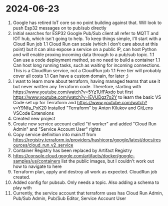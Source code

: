 # 2024-06-23

1. Google has retired IoT core so no point building against that. Will look to push Esp32 messages on to pub/sub directly
1. Initial searches for ESP32 Google Pub/Sub client all refer to MQTT and IOT hub, which isn't going to help. To keep things simple, I'll start with a Cloud Run job
1.1 Cloud Run can scale (which I don't care about at this point) but it can also expose a service on a public IP, can host Python and will enable proxing incoming data through to a pub/sub topic.
1.1 Can use a code deployment method, so no need to build a container
1.1 Can host long running tasks, such as waiting for incoming connections. This is a CloudRun service, not a CloudRun job
1.1 Free tier will probably cover all costs
1.1 Can have a custom domain, for later ;)
1. I want to learn more about terraform, having managed teams that use it but never written any Terraform code. Therefore, starting with https://www.youtube.com/watch?v=5Yz1UfFAxdo but first https://www.youtube.com/watch?v=lEVUDgz7o2Y to learn the basic VS Code set up for Terraform and https://www.youtube.com/watch?v=Y9Nfa_PxK20
Installed "Terraform" by Anton Kilukov and GitLens VSCode Extensions
1. Created new project
1. Create new service account called "tf worker" and added "Cloud Run Admin" and "Service Account User" rights
1. Copy service definition into main.tf from https://registry.terraform.io/providers/hashicorp/google/latest/docs/resources/cloud_run_v2_service
1. Container Registry has been replaced by Artifact Registry
1. https://console.cloud.google.com/artifacts/docker/google-samples/us/containers list the public images, but I couldn't work out how to navigate to here
1. Terraform plan, apply and destroy all work as expected. CloudRun job created.
1. Added config for pubsub. Only needs a topic. Also adding a schema to play with
1. Currently, the service account that terraform uses has Cloud Run Admin, Pub/Sub Admin, Pub/Sub Editor, Service Account User

